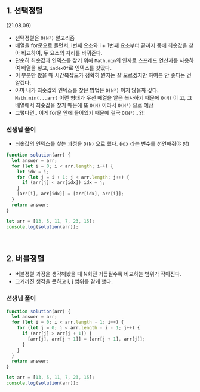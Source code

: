 ## 1. 선택정렬

(21.08.09)

- 선택정렬은 `O(N²)` 알고리즘
- 배열을 for문으로 돌면서, i번째 요소와 i + 1번째 요소부터 끝까지 중에 최솟값을 찾아 비교하여, 두 요소의 자리를 바꿔준다.
- 단순히 최솟값과 인덱스를 찾기 위해 `Math.min`의 인자로 스프레드 연산자를 사용하여 배열을 넣고, `indexOf`로 인덱스를 찾았다.
- 이 부분만 봤을 때 시간복잡도가 정확히 뭔지는 잘 모르겠지만 하여튼 안 좋다는 건 알겠다.
- 아마 내가 최솟값의 인덱스를 찾은 방법은 `O(N²)` 이지 않을까 싶다. `Math.min(...arr)` 이런 형태가 우선 배열을 얕은 복사하기 때문에 `O(N)` 이 고, 그 배열에서 최솟값을 찾기 때문에 또 `O(N)` 이라서 `O(N²)` 으로 예상
- 그렇다면.. 이게 for문 안에 들어있기 때문에 결국 `O(N³)`...?!!

### 선생님 풀이

- 최솟값의 인덱스를 찾는 과정을 `O(N)` 으로 했다. (idx 라는 변수를 선언해줘야 함)

```js
function solution(arr) {
  let answer = arr;
  for (let i = 0; i < arr.length; i++) {
    let idx = i;
    for (let j = i + 1; j < arr.length; j++) {
      if (arr[j] < arr[idx]) idx = j;
    }
    [arr[i], arr[idx]] = [arr[idx], arr[i]];
  }
  return answer;
}

let arr = [13, 5, 11, 7, 23, 15];
console.log(solution(arr));
```

<br>

## 2. 버블정렬

- 버블정렬 과정을 생각해봤을 때 N회전 거듭될수록 비교하는 범위가 작아진다.
- 그거까진 생각을 못하고 i, j 범위를 같게 했다.

### 선생님 풀이

```js
function solution(arr) {
  let answer = arr;
  for (let i = 0; i < arr.length - 1; i++) {
    for (let j = 0; j < arr.length - i - 1; j++) {
      if (arr[j] > arr[j + 1]) {
        [arr[j], arr[j + 1]] = [arr[j + 1], arr[j]];
      }
    }
  }
  return answer;
}

let arr = [13, 5, 11, 7, 23, 15];
console.log(solution(arr));
```
